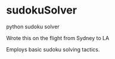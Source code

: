 # sudokuSolver
python sudoku solver

Wrote this on the flight from Sydney to LA

Employs basic sudoku solving tactics.
